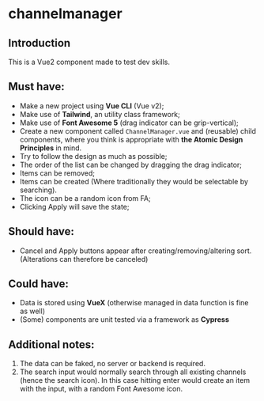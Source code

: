 # channelmanager

## Introduction

This is a Vue2 component made to test dev skills.

## Must have:

- Make a new project using **Vue CLI** (Vue v2);
- Make use of **Tailwind**, an utility class framework;
- Make use of **Font Awesome 5** (drag indicator can be grip-vertical);
- Create a new component called `ChannelManager.vue` and (reusable) child
  components, where you think is appropriate with **the Atomic Design Principles** in
  mind.
- Try to follow the design as much as possible;
- The order of the list can be changed by dragging the drag indicator;
- Items can be removed;
- Items can be created (Where traditionally they would be selectable by searching).
- The icon can be a random icon from FA;
- Clicking Apply will save the state;

## Should have:

- Cancel and Apply buttons appear after creating/removing/altering sort. (Alterations
  can therefore be canceled)

## Could have:

- Data is stored using **VueX** (otherwise managed in data function is fine as well)
- (Some) components are unit tested via a framework as **Cypress**

## Additional notes:

1. The data can be faked, no server or backend is required.
2. The search input would normally search through all existing channels (hence the
   search icon). In this case hitting enter would create an item with the input, with a
   random Font Awesome icon.
